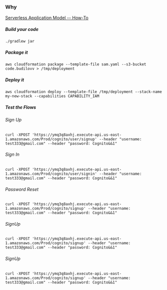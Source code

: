 ### Why

[Serverless Application Model -- How-To](https://github.com/awslabs/serverless-application-model/blob/master/HOWTO.md)

##### Build your code
```
./gradlew jar
```

##### Package it
```
aws cloudformation package --template-file sam.yaml --s3-bucket code.budilovv > /tmp/deployment
```

##### Deploy it
```
aws cloudformation deploy --template-file /tmp/deployment --stack-name my-new-stack --capabilities CAPABILITY_IAM
```

##### Test the Flows

###### Sign Up
```
curl -XPOST 'https://ymq3q8axhj.execute-api.us-east-1.amazonaws.com/Prod/cognito/user/signup' --header "username: test333@gmail.com" --header "password: Cognito&&1"
```

###### Sign In
```
curl -XPOST 'https://ymq3q8axhj.execute-api.us-east-1.amazonaws.com/Prod/cognito/user/signin' --header "username: test333@gmail.com" --header "password: Cognito&&1"
```

###### Password Reset
```
curl -XPOST 'https://ymq3q8axhj.execute-api.us-east-1.amazonaws.com/Prod/cognito/signup' --header "username: test333@gmail.com" --header "password: Cognito&&1"
```

###### SignUp
```
curl -XPOST 'https://ymq3q8axhj.execute-api.us-east-1.amazonaws.com/Prod/cognito/signup' --header "username: test333@gmail.com" --header "password: Cognito&&1"
```

###### SignUp
```
curl -XPOST 'https://ymq3q8axhj.execute-api.us-east-1.amazonaws.com/Prod/cognito/signup' --header "username: test333@gmail.com" --header "password: Cognito&&1"
```
